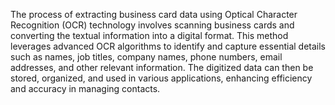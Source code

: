 The process of extracting business card data using Optical Character Recognition (OCR) technology involves scanning business cards and converting the textual information into a digital format. This method leverages advanced OCR algorithms to identify and capture essential details such as names, job titles, company names, phone numbers, email addresses, and other relevant information. The digitized data can then be stored, organized, and used in various applications, enhancing efficiency and accuracy in managing contacts.
